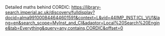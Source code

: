 Detailed maths behind CORDIC:
https://library-search.imperial.ac.uk/discovery/fulldisplay?docid=alma991000844644601591&context=L&vid=44IMP_INST:ICL_VU1&lang=en&search_scope=MyInst_and_CI&adaptor=Local%20Search%20Engine&tab=Everything&query=any,contains,CORDIC&offset=0
